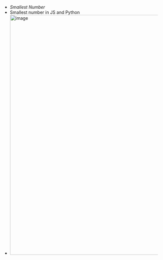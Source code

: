- *Smallest Number*
- Smallest number in JS and Python
- <img width="671" height="781" alt="image" src="https://github.com/user-attachments/assets/d3073fb3-612e-4ba7-86f6-ed5e05055d98" />
